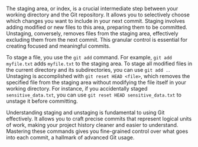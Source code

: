 The staging area, or index, is a crucial intermediate step between your working directory and the Git repository. It allows you to selectively choose which changes you want to include in your next commit. Staging involves adding modified or new files to this area, preparing them to be committed. Unstaging, conversely, removes files from the staging area, effectively excluding them from the next commit. This granular control is essential for creating focused and meaningful commits.

To stage a file, you use the `git add` command. For example, `git add myfile.txt` adds `myfile.txt` to the staging area. To stage all modified files in the current directory and its subdirectories, you can use `git add .`. Unstaging is accomplished with `git reset HEAD <file>`, which removes the specified file from the staging area without modifying the file itself in your working directory. For instance, if you accidentally staged `sensitive_data.txt`, you can use `git reset HEAD sensitive_data.txt` to unstage it before committing.

Understanding staging and unstaging is fundamental to using Git effectively. It allows you to craft precise commits that represent logical units of work, making your project history cleaner and easier to understand. Mastering these commands gives you fine-grained control over what goes into each commit, a hallmark of advanced Git usage.